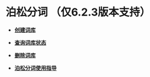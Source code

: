 # 泊松分词 （仅6.2.3版本支持）<a name="css_03_0043"></a>

-   **[创建词库](创建词库.md)**  

-   **[查询词库状态](查询词库状态.md)**  

-   **[删除词库](删除词库.md)**  

-   **[泊松分词使用指导](泊松分词使用指导.md)**  


